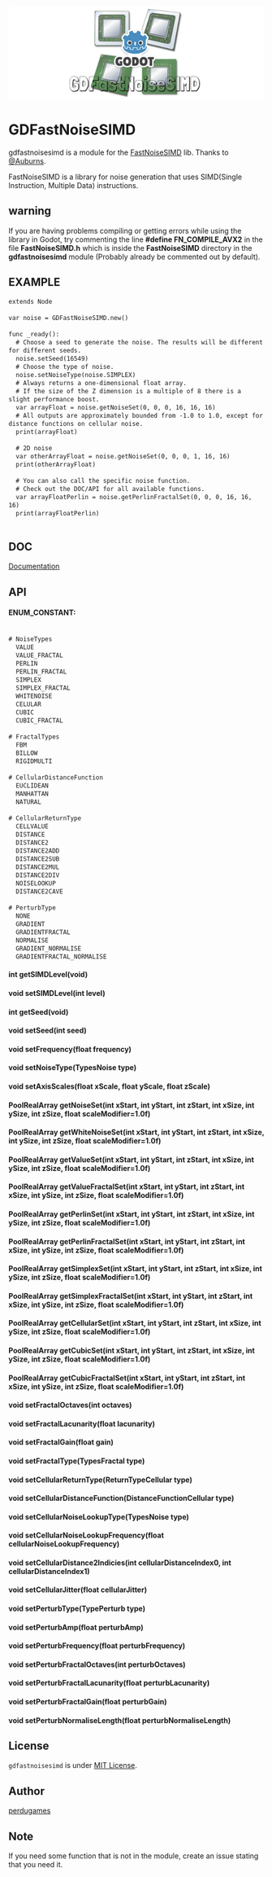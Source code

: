 <p align="center">
   <img src="https://raw.githubusercontent.com/PerduGames/gdfastnoisesimd/master/gdfastnoisesimd-logo.png"/>
</p>

# GDFastNoiseSIMD
gdfastnoisesimd is a module for the [FastNoiseSIMD](https://github.com/Auburns/FastNoiseSIMD/) lib. Thanks to [@Auburns](https://github.com/Auburns/).

FastNoiseSIMD is a library for noise generation that uses SIMD(Single Instruction, Multiple Data) instructions.


## warning
If you are having problems compiling or getting errors while using the library in Godot, try commenting the line **#define FN_COMPILE_AVX2** in the file **FastNoiseSIMD.h** which is inside the **FastNoiseSIMD** directory in the **gdfastnoisesimd** module (Probably already be commented out by default).


## EXAMPLE
```gdscript
extends Node

var noise = GDFastNoiseSIMD.new()

func _ready():
  # Choose a seed to generate the noise. The results will be different for different seeds.
  noise.setSeed(16549)
  # Choose the type of noise.
  noise.setNoiseType(noise.SIMPLEX)
  # Always returns a one-dimensional float array.
  # If the size of the Z dimension is a multiple of 8 there is a slight performance boost.
  var arrayFloat = noise.getNoiseSet(0, 0, 0, 16, 16, 16)
  # All outputs are approximately bounded from -1.0 to 1.0, except for distance functions on cellular noise.
  print(arrayFloat)
  
  # 2D noise
  var otherArrayFloat = noise.getNoiseSet(0, 0, 0, 1, 16, 16)
  print(otherArrayFloat)
  
  # You can also call the specific noise function. 
  # Check out the DOC/API for all available functions.
  var arrayFloatPerlin = noise.getPerlinFractalSet(0, 0, 0, 16, 16, 16)
  print(arrayFloatPerlin)
  
```

## DOC

[Documentation](https://github.com/PerduGames/gdfastnoisesimd/wiki/DOC)

## API

#### ENUM_CONSTANT:
```gdscript

# NoiseTypes
  VALUE
  VALUE_FRACTAL
  PERLIN
  PERLIN_FRACTAL
  SIMPLEX
  SIMPLEX_FRACTAL
  WHITENOISE
  CELULAR
  CUBIC
  CUBIC_FRACTAL

# FractalTypes
  FBM
  BILLOW
  RIGIDMULTI

# CellularDistanceFunction
  EUCLIDEAN
  MANHATTAN
  NATURAL

# CellularReturnType
  CELLVALUE
  DISTANCE
  DISTANCE2
  DISTANCE2ADD
  DISTANCE2SUB
  DISTANCE2MUL
  DISTANCE2DIV
  NOISELOOKUP
  DISTANCE2CAVE

# PerturbType
  NONE
  GRADIENT
  GRADIENTFRACTAL
  NORMALISE
  GRADIENT_NORMALISE
  GRADIENTFRACTAL_NORMALISE

```
#### int getSIMDLevel(void)
#### void setSIMDLevel(int level)
#### int getSeed(void)
#### void setSeed(int seed)
#### void setFrequency(float frequency)
#### void setNoiseType(TypesNoise type)
#### void setAxisScales(float xScale, float yScale, float zScale)
#### PoolRealArray getNoiseSet(int xStart, int yStart, int zStart, int xSize, int ySize, int zSize, float scaleModifier=1.0f)
#### PoolRealArray getWhiteNoiseSet(int xStart, int yStart, int zStart, int xSize, int ySize, int zSize, float scaleModifier=1.0f)
#### PoolRealArray getValueSet(int xStart, int yStart, int zStart, int xSize, int ySize, int zSize, float scaleModifier=1.0f)
#### PoolRealArray getValueFractalSet(int xStart, int yStart, int zStart, int xSize, int ySize, int zSize, float scaleModifier=1.0f)
#### PoolRealArray getPerlinSet(int xStart, int yStart, int zStart, int xSize, int ySize, int zSize, float scaleModifier=1.0f)
#### PoolRealArray getPerlinFractalSet(int xStart, int yStart, int zStart, int xSize, int ySize, int zSize, float scaleModifier=1.0f)
#### PoolRealArray getSimplexSet(int xStart, int yStart, int zStart, int xSize, int ySize, int zSize, float scaleModifier=1.0f)
#### PoolRealArray getSimplexFractalSet(int xStart, int yStart, int zStart, int xSize, int ySize, int zSize, float scaleModifier=1.0f)
#### PoolRealArray getCellularSet(int xStart, int yStart, int zStart, int xSize, int ySize, int zSize, float scaleModifier=1.0f)
#### PoolRealArray getCubicSet(int xStart, int yStart, int zStart, int xSize, int ySize, int zSize, float scaleModifier=1.0f)
#### PoolRealArray getCubicFractalSet(int xStart, int yStart, int zStart, int xSize, int ySize, int zSize, float scaleModifier=1.0f)
#### void setFractalOctaves(int octaves)
#### void setFractalLacunarity(float lacunarity)
#### void setFractalGain(float gain)
#### void setFractalType(TypesFractal type)
#### void setCellularReturnType(ReturnTypeCellular type)
#### void setCellularDistanceFunction(DistanceFunctionCellular type)
#### void setCellularNoiseLookupType(TypesNoise type)
#### void setCellularNoiseLookupFrequency(float cellularNoiseLookupFrequency)
#### void setCellularDistance2Indicies(int cellularDistanceIndex0, int cellularDistanceIndex1)
#### void setCellularJitter(float cellularJitter)
#### void setPerturbType(TypePerturb type)
#### void setPerturbAmp(float perturbAmp)
#### void setPerturbFrequency(float perturbFrequency)
#### void setPerturbFractalOctaves(int perturbOctaves)
#### void setPerturbFractalLacunarity(float perturbLacunarity)
#### void setPerturbFractalGain(float perturbGain)
#### void setPerturbNormaliseLength(float perturbNormaliseLength)

## License
`gdfastnoisesimd` is under [MIT License](LICENSE).

## Author
[perdugames](https://github.com/PerduGames/)

## Note
If you need some function that is not in the module, create an issue stating that you need it.

